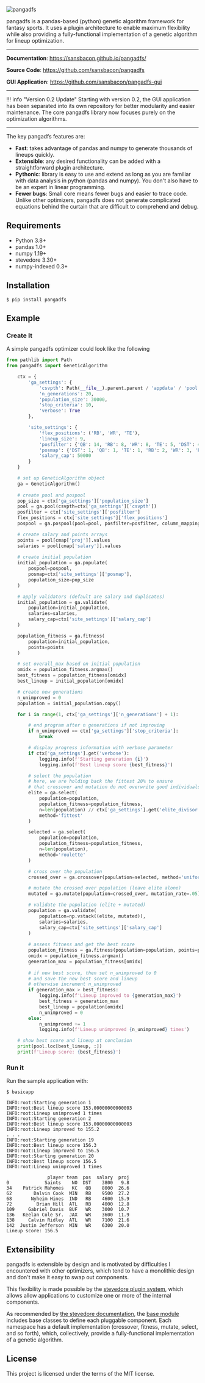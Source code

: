 ![pangadfs](img/pangadfs.png)

pangadfs is a pandas-based (python) genetic algorithm framework for fantasy sports. It uses a plugin architecture to enable maximum flexibility while also providing a fully-functional implementation of a genetic algorithm for lineup optimization.

---

**Documentation**: <a href="https://sansbacon.github.io/pangadfs/">https://sansbacon.github.io/pangadfs/</a>

**Source Code**: <a href="https://github.com/sansbacon/pangadfs" target="_blank">https://github.com/sansbacon/pangadfs</a>

**GUI Application**: <a href="https://github.com/sansbacon/pangadfs-gui" target="_blank">https://github.com/sansbacon/pangadfs-gui</a>

---

!!! info "Version 0.2 Update"
    Starting with version 0.2, the GUI application has been separated into its own repository for better modularity and easier maintenance. The core pangadfs library now focuses purely on the optimization algorithms.

---

The key pangadfs features are:

* **Fast**: takes advantage of pandas and numpy to generate thousands of lineups quickly.
* **Extensible**: any desired functionality can be added with a straightforward plugin architecture.
* **Pythonic**: library is easy to use and extend as long as you are familiar with data analysis in python (pandas and numpy). You don't also have to be an expert in linear programming.
* **Fewer bugs**: Small core means fewer bugs and easier to trace code. Unlike other optimizers, pangadfs does not generate complicated equations behind the curtain that are difficult to comprehend and debug.


## Requirements

* Python 3.8+
* pandas 1.0+
* numpy 1.19+
* stevedore 3.30+
* numpy-indexed 0.3+


## Installation

<div class="termy">

```console
$ pip install pangadfs

```

</div>

## Example

### Create It

A simple pangadfs optimizer could look like the following

```Python
from pathlib import Path
from pangadfs import GeneticAlgorithm

	ctx = {
		'ga_settings': {
			'csvpth': Path(__file__).parent.parent / 'appdata' / 'pool.csv',
			'n_generations': 20,
			'population_size': 30000,
			'stop_criteria': 10,
			'verbose': True
		},

		'site_settings': {
			'flex_positions': ('RB', 'WR', 'TE'),
			'lineup_size': 9,
			'posfilter': {'QB': 14, 'RB': 8, 'WR': 8, 'TE': 5, 'DST': 4, 'FLEX': 8},
			'posmap': {'DST': 1, 'QB': 1, 'TE': 1, 'RB': 2, 'WR': 3, 'FLEX': 7},
			'salary_cap': 50000
		}
	}

	# set up GeneticAlgorithm object
	ga = GeneticAlgorithm()
	
	# create pool and pospool
	pop_size = ctx['ga_settings']['population_size']
	pool = ga.pool(csvpth=ctx['ga_settings']['csvpth'])
	posfilter = ctx['site_settings']['posfilter']
	flex_positions = ctx['site_settings']['flex_positions']
	pospool = ga.pospool(pool=pool, posfilter=posfilter, column_mapping={}, flex_positions=flex_positions)

	# create salary and points arrays
	points = pool[cmap['proj']].values
	salaries = pool[cmap['salary']].values
	
	# create initial population
	initial_population = ga.populate(
		pospool=pospool, 
		posmap=ctx['site_settings']['posmap'], 
		population_size=pop_size
	)

	# apply validators (default are salary and duplicates)
	initial_population = ga.validate(
		population=initial_population, 
		salaries=salaries,
		salary_cap=ctx['site_settings']['salary_cap']
	)

	population_fitness = ga.fitness(
		population=initial_population, 
		points=points
	)

	# set overall_max based on initial population
	omidx = population_fitness.argmax()
	best_fitness = population_fitness[omidx]
	best_lineup = initial_population[omidx]

	# create new generations
	n_unimproved = 0
	population = initial_population.copy()

	for i in range(1, ctx['ga_settings']['n_generations'] + 1):

		# end program after n generations if not improving
		if n_unimproved == ctx['ga_settings']['stop_criteria']:
			break

		# display progress information with verbose parameter
		if ctx['ga_settings'].get('verbose'):
			logging.info(f'Starting generation {i}')
			logging.info(f'Best lineup score {best_fitness}')

		# select the population
		# here, we are holding back the fittest 20% to ensure
		# that crossover and mutation do not overwrite good individuals
		elite = ga.select(
			population=population, 
			population_fitness=population_fitness, 
			n=len(population) // ctx['ga_settings'].get('elite_divisor', 5),
			method='fittest'
		)

		selected = ga.select(
			population=population, 
			population_fitness=population_fitness, 
			n=len(population),
			method='roulette'
		)

		# cross over the population
		crossed_over = ga.crossover(population=selected, method='uniform')

		# mutate the crossed over population (leave elite alone)
		mutated = ga.mutate(population=crossed_over, mutation_rate=.05)

		# validate the population (elite + mutated)
		population = ga.validate(
			population=np.vstack((elite, mutated)), 
			salaries=salaries, 
			salary_cap=ctx['site_settings']['salary_cap']
		)
		
		# assess fitness and get the best score
		population_fitness = ga.fitness(population=population, points=points)
		omidx = population_fitness.argmax()
		generation_max = population_fitness[omidx]
	
		# if new best score, then set n_unimproved to 0
		# and save the new best score and lineup
		# otherwise increment n_unimproved
		if generation_max > best_fitness:
			logging.info(f'Lineup improved to {generation_max}')
			best_fitness = generation_max
			best_lineup = population[omidx]
			n_unimproved = 0
		else:
			n_unimproved += 1
			logging.info(f'Lineup unimproved {n_unimproved} times')

	# show best score and lineup at conclusion
	print(pool.loc[best_lineup, :])
	print(f'Lineup score: {best_fitness}')
```

### Run it

Run the sample application with:

<div class="termy">

```console
$ basicapp

INFO:root:Starting generation 1
INFO:root:Best lineup score 153.00000000000003
INFO:root:Lineup unimproved 1 times
INFO:root:Starting generation 2
INFO:root:Best lineup score 153.00000000000003
INFO:root:Lineup improved to 155.2
. . . 
INFO:root:Starting generation 19
INFO:root:Best lineup score 156.3
INFO:root:Lineup improved to 156.5
INFO:root:Starting generation 20
INFO:root:Best lineup score 156.5
INFO:root:Lineup unimproved 1 times

               player team  pos  salary  proj
0             Saints    NO  DST    3800   9.8
34    Patrick Mahomes   KC   QB    8000  26.6
62        Dalvin Cook  MIN   RB    9500  27.2
68       Nyheim Hines  IND   RB    4600  15.9
72         Brian Hill  ATL   RB    4000  12.8
109     Gabriel Davis  BUF   WR    3000  10.7
136   Keelan Cole Sr.  JAX   WR    3600  11.9
138     Calvin Ridley  ATL   WR    7100  21.6
142  Justin Jefferson  MIN   WR    6300  20.0
Lineup score: 156.5
```
</div>

## Extensibility

pangadfs is extensible by design and is motivated by difficulties I encountered with other optimizers, which tend to have a monolithic design and don't make it easy to swap out components. 

This flexibility is made possible by the [stevedore plugin system](https://docs.openstack.org/stevedore/latest/ "Stevedore plugins"), which allows allow applications to customize one or more of the internal components. 

As recommended by [the stevedore documentation](https://docs.openstack.org/stevedore/latest/user/tutorial/creating_plugins.html#a-plugin-base-class "Stevedore documentation"), the [base module](base-reference.md) includes base classes to define each pluggable component. Each namespace has a default implementation (crossover, fitness, mutate, select, and so forth), which, collectively, provide a fully-functional implementation of a genetic algorithm.

## License

This project is licensed under the terms of the MIT license.
